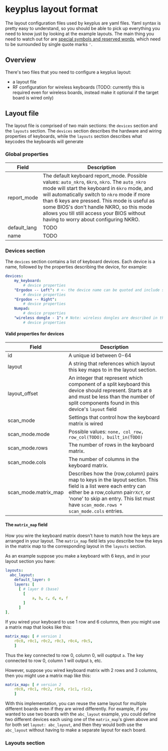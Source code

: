 # keyplus layout format

The layout configuration files used by keyplus are yaml files. Yaml syntax
is pretty easy to understand, so you should be able to pick up everything
you need to know just by looking at the example layouts. The main thing you
need to watch out for are [special symbols and reserved words](https://stackoverflow.com/a/22235064), which need to be surrounded by single quote marks `'`.

## Overview

There's two files that you need to configure a keyplus layout:

* a layout file
* RF configuration for wireless keyboards (TODO: currently this is required even
  for wireless boards, instead make it optional if the target board is wired only)

## Layout file

The layout file is comprised of two main sections: the `devices` section and
the `layouts` section. The `devices` section describes the hardware and wiring
properties of keyboards, while the `layouts` section describes what keycodes
the keyboards will generate

### Global properties

| Field   | Description   |
|---------|---------------|
| report_mode | The default keyboard report_mode. Possible values: `auto_nkro`, `6kro`, `nkro`.  The `auto_nkro` mode will start the keyboard in `6kro` mode, and will automatically switch to `nkro` mode if more than 6 keys are pressed. This mode is useful as some BIOS's don't handle NKRO, so this mode allows you till still access your BIOS without having to worry about configuring NKRO. |
| default_lang | TODO |
| name    | TODO |

### Devices section

The `devices` section contains a list of keyboard devices. Each device is a
name, followed by the properties describing the device, for example:

```yaml
devices:
    my_keyboard:
        # device properties
    "Ergodox -- Left": # <- the device name can be quoted and include symbols/characters
        # device properties
    "Ergodox -- Right":
        # device properties
    Numpad:
        # device properties
    "wireless dongle - 1": # Note: wireless dongles are described in this list too!
        # device properties
```


#### Valid properties for devices

| Field   | Description   |
|---------|---------------|
| id      | A unique id between 0-64 |
| layout  | A string that references which layout this key maps to in the layout section. |
| layout_offset  | An integer that represent which component of a split keyboard this device should represent. Starts at `0` and must be less than the number of split components found in this device's `layout` field |
| scan_mode | Settings that control how the keyboard matrix is wired |
| scan_mode.mode | Possible values: `none, col_row, row_col(TODO), built_in(TODO)` |
| scan_mode.rows | The number of rows in the keyboard matrix. |
| scan_mode.cols | The number of columns in the keyboard matrix. |
| scan_mode.matrix_map | Describes how the (row,column) pairs map to keys in the layout section. This field is a list were each entry can either be a row,column pair`rXcY`, or 'none' to skip an entry. This list must have `scan_mode.rows * scan_mode.cols` entries. |


#### The `matrix_map` field

How you wire the keyboard matrix doesn't have to match how the keys are arranged
in your layout. The `matrix_map` field lets you describe how the keys in the matrix
map to the corresponding layout in the `layouts` section.

As an example suppose you make a keyboard with 6 keys, and in your layout section
you have:

```yaml
layouts:
  abc_layout:
    default_layer: 0
    layers: [
      [ # layer 0 (base)
        [
            a, b, c, d, e, f
        ]
      ]
],
```

If you wired your keyboard to use 1 row and 6 columns,
then you might use a matrix map that looks like this:

```yaml
matrix_map: [ # version 1
    r0c0, r0c1, r0c2, r0c3, r0c4, r0c5,
    ]
```

Thus the key connected to row 0, column 0, will ouptput `a`. The key connected
to row 0, column 1 will output `b`, etc.

However, suppose you wired keyboard matrix with 2 rows and 3 columns, then
you might use a matrix map like this:

```yaml
matrix_map: [ # version 2
    r0c0, r0c1, r0c2, r1c0, r1c1, r1c2,
    ]
```

With this implementation, you can reuse the same layout for multiple different
boards even if they are wired differently. For example, if you wanted to use
two boards with the `abc_layout` example, you could define two different
devices each using one of the `matrix_map`'s given above and for both set
`layout: abc_layout`, and then they would both use the `abc_layout` without
having to make a separate layout for each board.

### Layouts section
